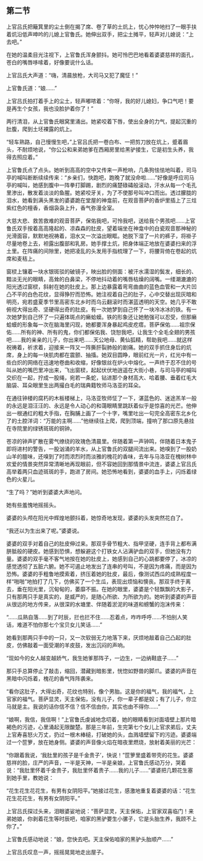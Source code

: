    

## 第二节

上官吕氏把簸箕里的尘土倒在揭了席、卷了草的土炕上，忧心忡忡地扫了一眼手扶着炕沿低声呻吟的儿媳上官鲁氏。她伸出双手，把尘土摊平，轻声对儿媳说：“上去吧。”

在她的温柔目光注视下，上官鲁氏浑身颤抖。她可怜巴巴地看着婆婆慈祥的面孔，苍白的嘴唇哆嗦着，好像要说什么话。

上官吕氏大声道：“嗨，清晨放枪，大司马又犯了魔怔！”

上官鲁氏道：“娘……”

上官吕氏拍打着手上的尘土，轻声嘟哝着：“你呀，我的好儿媳妇，争口气吧！要是再生个女孩，我也没脸护着你了！”

两行清泪，从上官鲁氏眼窝里涌出。她紧咬着下唇，使出全身的力气，提起沉重的肚腹，爬到土坯裸露的炕上。

“轻车熟路，自己慢慢生吧，”上官吕氏把一卷白布、一把剪刀放在炕上，蹙着眉头，不耐烦地说，“你公公和来弟她爹在西厢房里给黑驴接生，它是初生头养，我得去照应着。”

上官鲁氏点了点头。她听到高高的空中又传来一声枪响，几条狗怯怯地叫着，司马亭的喊叫断断续续传来：“乡亲们，快跑吧，跑晚了就没命啦……”好像是呼应司马亭的喊叫，她感到腹中一阵拳打脚踢，剧烈的痛楚碌碡般滚动，汗水从每一个毛孔里渗出，散发着淡淡的鱼腥。她紧咬牙关，为了不使那号叫冲口而出。透过朦胧的泪水，她看到满头黑发的婆婆跪在堂屋的神龛前，在观音菩萨的香炉里插上了三炷紫红色的檀香，香烟袅袅上升，香气弥漫全室。

大慈大悲、救苦救难的观音菩萨，保佑我吧，可怜我吧，送给我个男孩吧……上官鲁氏双手按着高高隆起的、凉森森的肚皮，望着端坐在神龛中的白瓷观音那神秘的光滑面容，默默地祝祷着，泪水又一次溢出眼眶。她脱下湿了一片的裤子，将褂子尽量地卷上去，袒露出腹部和乳房。她手撑土炕，把身体端正地放在婆婆扫来的浮土里。在阵痛的间隙里，她把凌乱的头发用手指梳理了一下，将腰背倚在卷起的炕席和麦秸上。

窗棂上镶着一块水银斑驳的破镜子，映出脸的侧面：被汗水濡湿的鬓发，细长的、黯淡无光的眼睛，高耸的白鼻梁，不停地抖动着的嘴唇枯燥的阔嘴。一缕潮漉漉的阳光透过窗棂，斜射在她的肚皮上。那上边暴露着弯弯曲曲的蓝色血管和一大片凹凸不平的白色花纹，显得狰狞而恐怖。她注视着自己的肚子，心中交替出现灰暗和明亮，宛若盛夏季节里高密东北乡时而乌云翻滚时而湛蓝透明的天空。她几乎不敢俯视大得出奇、坚硬得出奇的肚皮。有一次她梦到自己怀了一块冷冰冰的铁。有一次她梦到自己怀了一只遍体斑点的癞蛤蟆。铁的形象还让她勉强可以忍受，但那癞蛤蟆的形象每一次在脑海里闪现，她都要浑身暴起鸡皮疙瘩。菩萨保佑……祖宗保佑……所有的神、所有的鬼，你们都保佑我、饶恕我吧，让我生个全毛全翅的男孩吧……我的亲亲的儿子，你出来吧……天公地母、黄仙狐精，帮助我吧……就这样祝祷着，祈求着，迎接来一阵又一阵撕肝裂肺般的剧痛。她的双手抓住身后的炕席，身上的每一块肌肉都在震颤、抽搐。她双目圆睁，眼前红光一片，红光中有一些白炽的网络在迅速地卷曲和收缩，好像银丝在炉火中熔化。一声终于忍不住的号叫从她的嘴巴里冲出来，飞出窗棂，起起伏伏地逍遥在大街小巷，与司马亭的喊叫交织在一起，拧成一股绳，宛若一条蛇，钻进那个身材高大、哈着腰、垂着红毛大脑袋、耳朵眼里生出两撮白毛的瑞典籍牧师马洛亚的耳朵。

在通往钟楼的腐朽的木板楼梯上，马洛亚牧师怔了一下，湛蓝色的、迷途羔羊一般的永远是泪汪汪的、永远是令人动心的和蔼眼睛里跳跃着似乎是惊喜的光芒。他伸出一根通红的粗大手指，在胸脯上画了一个十字，嘴里吐出一句完全高密东北乡化了的土腔洋词：“万能的主啊……”他继续往上爬，爬到顶端，撞响了那口原先悬挂在寺院里的绿锈斑斑的铜钟。

苍凉的钟声扩散在雾气缭绕的玫瑰色清晨里。伴随着第一声钟鸣，伴随着日本鬼子即将进村的警告，一股汹涌的羊水，从上官鲁氏的双腿间流出来。她嗅到了一股奶山羊的膻味，还嗅到了时而浓烈时而淡雅的槐花的香味，去年与马洛亚在槐树林中欢爱的情景突然异常清晰地再现眼前，但不容她回到那情景中流连，婆婆上官吕氏高举着两只血迹斑斑的手，跑进了房间。她恐怖地看到，婆婆的血手上，闪烁着绿色的火星儿。

“生了吗？”她听到婆婆大声地问。

她有些羞愧地摇摇头。

婆婆的头颅在阳光中辉煌地颤抖着，她惊奇地发现，婆婆的头发突然花白了。

“我还以为生出来了呢。”婆婆说。

婆婆的双手对着自己的肚皮伸过来。那双手骨节粗大、指甲坚硬，连手背上都布满胼胝般的硬皮。她感到恐惧，想躲避这个打铁女人沾满驴血的双手，但她没有力量。婆婆的双手毫不客气地按在她的肚皮上，她感到自己的心跳都要停了，冰凉的感觉透彻了五脏六腑。她不可遏止地发出了连串的号叫，不是因为疼痛，而是因为恐怖。婆婆的手粗鲁地摸索着，挤压着她的肚皮，最后，像测试西瓜的成熟程度一样“啪啪”地拍打了几下，仿佛买了一个生瓜，表现出烦恼和懊丧。那双手终于离去，垂在阳光里，沉甸甸的，萎靡不振。在她的眼里，婆婆是个轻飘飘的大影子，只有那两只手是真实的，是威严的，是随心所欲、为所欲为的。她听到婆婆的声音从很远的地方传来，从很深的水塘里、伴随着淤泥的味道和螃蟹的泡沫传来：

“……瓜熟自落……到了时辰，拦也拦不住……忍着点，咋咋呼呼……不怕别人笑话，难道不怕你那七个宝贝女儿笑话……”

她看到那两只手中的一只，又一次软弱无力地落下来，厌烦地敲着自己凸起的肚皮，仿佛敲着一面受潮的羊皮鼓，发出沉闷的声响。

“现如今的女人越变越娇气，我生她爹那阵子，一边生，一边纳鞋底子……”

那只手总算停止了敲击，缩回，潜藏到暗影里，恍惚如野兽的脚爪。婆婆的声音在黑暗中闪烁着，槐花的香气阵阵袭来。

“看你这肚子，大得出奇，花纹也特别，像个男胎。这是你的福气，我的福气，上官家的福气。菩萨显灵，天主保佑，没有儿子，你一辈子都是奴；有了儿子，你立马就是主。我说的话你信不信？信不信由你，其实也由不得你……”

“娘啊，我信，我信啊！”上官鲁氏虔诚地念叨着，她的眼睛看到对面墙壁上那片暗褐色的污迹，心里涌起无限酸楚。那是三年前，生完第七个女儿上官求弟后，丈夫上官寿喜怒火万丈，扔过一根木棒槌，打破她的头，血溅墙壁留下的污迹。婆婆端过一个笸箩，放在她身侧。婆婆的声音像火焰在暗夜里燃烧，放射着美丽的光芒：

“你跟着我说，‘我肚里的孩子是千金贵子’，快说！”笸箩里盛着带壳的花生。婆婆慈祥的脸，庄严的声音，一半是天神，一半是亲娘，上官鲁氏感动万分，哭着说：“我肚里怀着千金贵子，我肚里怀着贵子……我的儿子……”婆婆把几颗花生塞到她手里，教她说：

“花生花生花花生，有男有女阴阳平。”她接过花生，感激地重复着婆婆的话：“花生花生花花生，有男有女阴阳平。”

上官吕氏探过头来，泪眼婆娑地说：“菩萨显灵，天主保佑，上官家双喜临门！来弟她娘，你剥着花生等时辰吧，咱家的黑驴要生小骡子，它是头胎生养，我顾不上你了。”

上官鲁氏感动地说：“娘，您快去吧。天主保佑咱家的黑驴头胎顺产……”

上官吕氏叹息一声，摇摇晃晃地走出屋子。